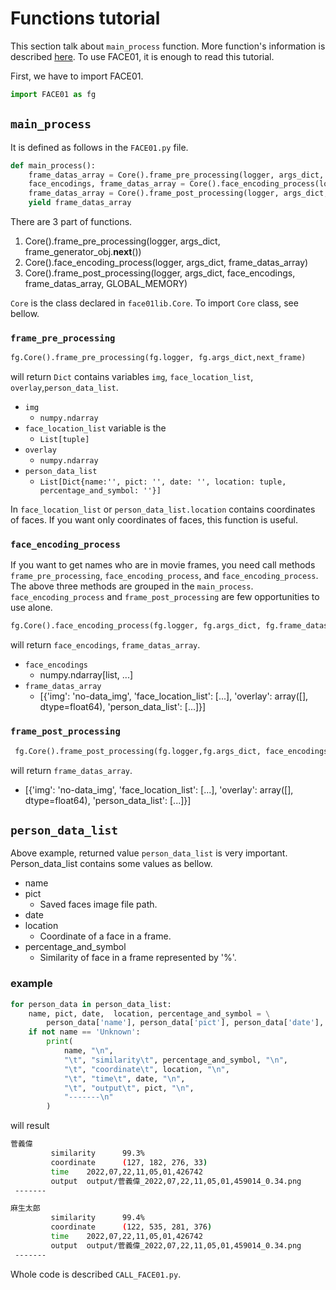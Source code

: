 # Functions tutorial
This section talk about `main_process` function.
More function's information is described [here](doc/../more_functions.md).
To use FACE01, it is enough to read this tutorial.

First, we have to import FACE01.
```python
import FACE01 as fg
```
## `main_process`
It is defined as follows in the `FACE01.py` file.
```python
def main_process():
    frame_datas_array = Core().frame_pre_processing(logger, args_dict, frame_generator_obj.__next__())
    face_encodings, frame_datas_array = Core().face_encoding_process(logger, args_dict, frame_datas_array)
    frame_datas_array = Core().frame_post_processing(logger, args_dict, face_encodings, frame_datas_array, GLOBAL_MEMORY)
    yield frame_datas_array
```
There are 3 part of functions.
1.  Core().frame_pre_processing(logger, args_dict, frame_generator_obj.__next__())
2.  Core().face_encoding_process(logger, args_dict, frame_datas_array)
3.  Core().frame_post_processing(logger, args_dict, face_encodings, frame_datas_array, GLOBAL_MEMORY)

`Core` is the class declared in `face01lib.Core`.
To import `Core` class, see bellow.
### `frame_pre_processing`
```python
fg.Core().frame_pre_processing(fg.logger, fg.args_dict,next_frame)
```
will return `Dict` contains variables `img`, `face_location_list`, `overlay`,`person_data_list`.
- `img`
  - `numpy.ndarray`
- `face_location_list` variable is the
  -  `List[tuple]`
- `overlay`
  - `numpy.ndarray`
- `person_data_list`
  - `List[Dict{name:'', pict: '', date: '', location: tuple, percentage_and_symbol: ''}]`

In `face_location_list` or `person_data_list.location` contains coordinates of faces. If you want only coordinates of faces, this function is useful.

### `face_encoding_process`
If you want to get names who are in movie frames, you need call methods `frame_pre_processing`, `face_encoding_process`, and `face_encoding_process`.
The above three methods are grouped in the `main_process`.
`face_encoding_process` and `frame_post_processing` are few opportunities to use alone.
```python
fg.Core().face_encoding_process(fg.logger, fg.args_dict, fg.frame_datas_array)
```
will return `face_encodings`, `frame_datas_array`.
- `face_encodings`
  - numpy.ndarray[list, ...]
- `frame_datas_array`
  - [{'img': 'no-data_img', 'face_location_list': [...], 'overlay': array([], dtype=float64), 'person_data_list': [...]}]

### `frame_post_processing`
```python
 fg.Core().frame_post_processing(fg.logger,fg.args_dict, face_encodings, frame_datas_array, fg.GLOBAL_MEMORY)
 ```
will return `frame_datas_array`.
- [{'img': 'no-data_img', 'face_location_list': [...], 'overlay': array([], dtype=float64), 'person_data_list': [...]}]

## `person_data_list`
Above example, returned value `person_data_list` is very important.
Person_data_list contains some values as bellow.
- name
- pict
  - Saved faces image file path.
- date
- location
  - Coordinate of a face in a frame.
- percentage_and_symbol
  - Similarity of face in a frame represented by '%'.

### example
```python
for person_data in person_data_list:
    name, pict, date,  location, percentage_and_symbol = \
        person_data['name'], person_data['pict'], person_data['date'],  person_data['location'], person_data['percentage_and_symbol']
    if not name == 'Unknown':
        print(
            name, "\n",
            "\t", "similarity\t", percentage_and_symbol, "\n",
            "\t", "coordinate\t", location, "\n",
            "\t", "time\t", date, "\n",
            "\t", "output\t", pict, "\n",
            "-------\n"
        )
```
will result 
```bash
菅義偉 
         similarity      99.3% 
         coordinate      (127, 182, 276, 33) 
         time    2022,07,22,11,05,01,426742 
         output  output/菅義偉_2022,07,22,11,05,01,459014_0.34.png 
 -------

麻生太郎 
         similarity      99.4% 
         coordinate      (122, 535, 281, 376) 
         time    2022,07,22,11,05,01,426742 
         output  output/菅義偉_2022,07,22,11,05,01,459014_0.34.png 
 -------
```
Whole code is described `CALL_FACE01.py`.